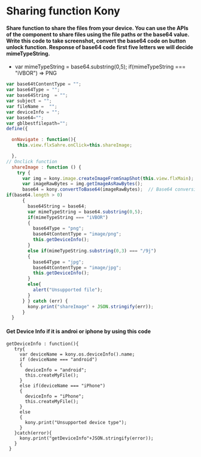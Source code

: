 
# Sharing function  Kony
#### Share function to share the files from your device. You can use the APIs of the component to share files using the file paths or the base64 value. Write this code to take screenshot, convert the base64 code on button unlock function. Response of base64 code first five letters we will decide mimeTypeString.
- var mimeTypeString = base64.substring(0,5);
        if(mimeTypeString === "iVBOR") => PNG

``` javascript
var base64tContentType = "";
var base64Type = "";
var base64String  = "";
var subject = "";
var fileName =  "";
var deviceInfo = "";
var base64="";
var gblbestfilepath="";
define({ 

  onNavigate : function(){
    this.view.flxSahre.onClick=this.shareImage;

  },
// Onclick function 
  shareImage : function () {
    try {
      var img = kony.image.createImageFromSnapShot(this.view.flxMain); // snapshot the from
      var imageRawBytes = img.getImageAsRawBytes();
      base64 = kony.convertToBase64(imageRawBytes);  // Base64 conversion 
if(base64.length > 0)
      {
        base64String = base64;
        var mimeTypeString = base64.substring(0,5);
        if(mimeTypeString === "iVBOR")
        {
          base64Type = "png";
          base64tContentType = "image/png";
          this.getDeviceInfo();
        }
        else if(mimeTypeString.substring(0,3) === "/9j")
        {
          base64Type = "jpg";
          base64tContentType = "image/jpg";
          this.getDeviceInfo();
        }
        else{
          alert("Unsupported file");
        }
      } } catch (err) {
        kony.print("shareImage" + JSON.stringify(err));
      }
  }
  ```
  #### Get Device Info if it is androi or iphone by using this code
 ```
 getDeviceInfo : function(){
    try{
      var deviceName = kony.os.deviceInfo().name;
      if (deviceName === "android")
      {
        deviceInfo = "android";
        this.createMyFile();
      }
      else if(deviceName === "iPhone")
      {
        deviceInfo = "iPhone";
        this.createMyFile();
      }
      else
      {
        kony.print("Unsupported device type");
      }
    }catch(error){
      kony.print("getDeviceInfo"+JSON.stringify(error));
    }
  }
  ```
